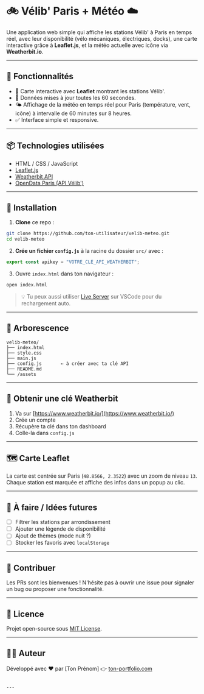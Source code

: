 # 🚲 Vélib' Paris + Météo ☁️

Une application web simple qui affiche les stations Vélib' à Paris en temps réel, avec leur disponibilité (vélo mécaniques, électriques, docks), une carte interactive grâce à **Leaflet.js**, et la météo actuelle avec icône via **Weatherbit.io**.

---

## 🔧 Fonctionnalités

- 📍 Carte interactive avec **Leaflet** montrant les stations Vélib'.
- 🔄 Données mises à jour toutes les 60 secondes.
- 🌤️ Affichage de la météo en temps réel pour Paris (température, vent, icône) à intervalle de 60 minutes sur 8 heures.
- ✅ Interface simple et responsive.

---

## 📦 Technologies utilisées

- HTML / CSS / JavaScript
- [Leaflet.js](https://leafletjs.com/)
- [Weatherbit API](https://www.weatherbit.io/)
- [OpenData Paris (API Vélib')](https://opendata.paris.fr/)

---

## 🚀 Installation

1. **Clone** ce repo :

```bash
git clone https://github.com/ton-utilisateur/velib-meteo.git
cd velib-meteo
````

2. **Crée un fichier `config.js`** à la racine du dossier `src/` avec :

```js
export const apikey = "VOTRE_CLÉ_API_WEATHERBIT";
```

3. Ouvre `index.html` dans ton navigateur :

```bash
open index.html
```

> 💡 Tu peux aussi utiliser [Live Server](https://marketplace.visualstudio.com/items?itemName=ritwickdey.LiveServer) sur VSCode pour du rechargement auto.

---

## 📁 Arborescence

```
velib-meteo/
├── index.html
├── style.css
├── main.js
├── config.js       ← à créer avec ta clé API
├── README.md
└── /assets
```

---

## 🔑 Obtenir une clé Weatherbit

1. Va sur [https://www.weatherbit.io/](https://www.weatherbit.io/)
2. Crée un compte
3. Récupère ta clé dans ton dashboard
4. Colle-la dans `config.js`

---

## 🗺️ Carte Leaflet

La carte est centrée sur Paris (`48.8566, 2.3522`) avec un zoom de niveau `13`.
Chaque station est marquée et affiche des infos dans un popup au clic.

---

## 📌 À faire / Idées futures

* [ ] Filtrer les stations par arrondissement
* [ ] Ajouter une légende de disponibilité
* [ ] Ajout de thèmes (mode nuit ?)
* [ ] Stocker les favoris avec `localStorage`

---

## 🤝 Contribuer

Les PRs sont les bienvenues !
N'hésite pas à ouvrir une issue pour signaler un bug ou proposer une fonctionnalité.

---

## 📄 Licence

Projet open-source sous [MIT License](LICENSE).

---

## 🧑‍💻 Auteur

Développé avec ❤️ par \[Ton Prénom]
👉 [ton-portfolio.com](https://ton-portfolio.com)

```

---

